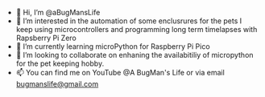 - 👋 Hi, I’m @aBugMansLife
- 👀 I’m interested in the automation of some enclusrures for the pets I keep using microcontrollers and programming long term timelapses with Rapsberry Pi Zero
- 🌱 I’m currently learning microPython for Raspberry Pi Pico
- 💞️ I’m looking to collaborate on enhaning the availabitiliy of micropython for the pet keeping hobby.
- 📫 You can find me on YouTube @A BugMan's Life or via email bugmanslife@gmail.com

<!---
aBugMansLife/aBugMansLife is a ✨ special ✨ repository because its `README.md` (this file) appears on your GitHub profile.
You can click the Preview link to take a look at your changes.
--->
